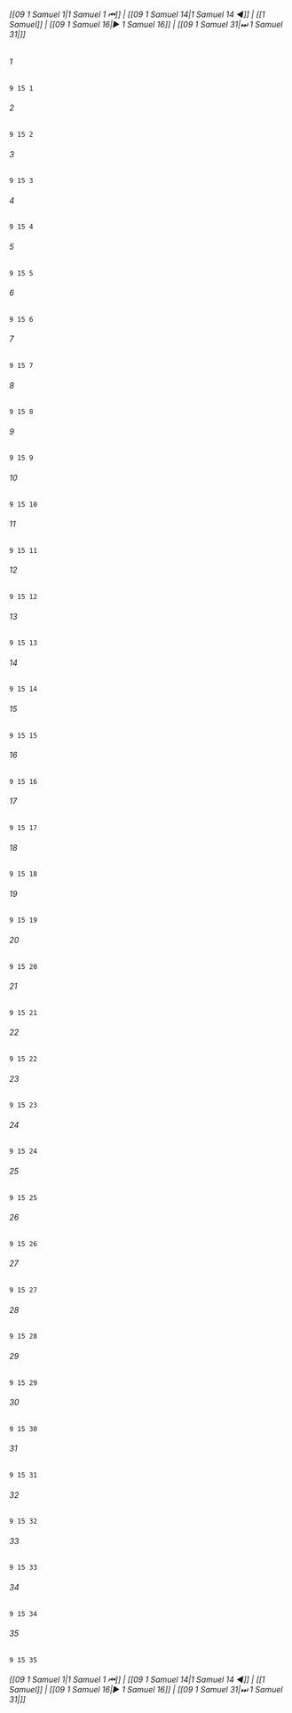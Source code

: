 
###### [[09 1 Samuel 1|1 Samuel 1 ⏮]] | [[09 1 Samuel 14|1 Samuel 14 ◀]] | [[1 Samuel]] | [[09 1 Samuel 16|▶ 1 Samuel 16]] | [[09 1 Samuel 31|⏭ 1 Samuel 31|]]

###### 1
``` verse
9 15 1 
```
###### 2
``` verse
9 15 2 
```
###### 3
``` verse
9 15 3 
```
###### 4
``` verse
9 15 4 
```
###### 5
``` verse
9 15 5 
```
###### 6
``` verse
9 15 6 
```
###### 7
``` verse
9 15 7 
```
###### 8
``` verse
9 15 8 
```
###### 9
``` verse
9 15 9 
```
###### 10
``` verse
9 15 10 
```
###### 11
``` verse
9 15 11 
```
###### 12
``` verse
9 15 12 
```
###### 13
``` verse
9 15 13 
```
###### 14
``` verse
9 15 14 
```
###### 15
``` verse
9 15 15 
```
###### 16
``` verse
9 15 16 
```
###### 17
``` verse
9 15 17 
```
###### 18
``` verse
9 15 18 
```
###### 19
``` verse
9 15 19 
```
###### 20
``` verse
9 15 20 
```
###### 21
``` verse
9 15 21 
```
###### 22
``` verse
9 15 22 
```
###### 23
``` verse
9 15 23 
```
###### 24
``` verse
9 15 24 
```
###### 25
``` verse
9 15 25 
```
###### 26
``` verse
9 15 26 
```
###### 27
``` verse
9 15 27 
```
###### 28
``` verse
9 15 28 
```
###### 29
``` verse
9 15 29 
```
###### 30
``` verse
9 15 30 
```
###### 31
``` verse
9 15 31 
```
###### 32
``` verse
9 15 32 
```
###### 33
``` verse
9 15 33 
```
###### 34
``` verse
9 15 34 
```
###### 35
``` verse
9 15 35 
```

###### [[09 1 Samuel 1|1 Samuel 1 ⏮]] | [[09 1 Samuel 14|1 Samuel 14 ◀]] | [[1 Samuel]] | [[09 1 Samuel 16|▶ 1 Samuel 16]] | [[09 1 Samuel 31|⏭ 1 Samuel 31|]]

